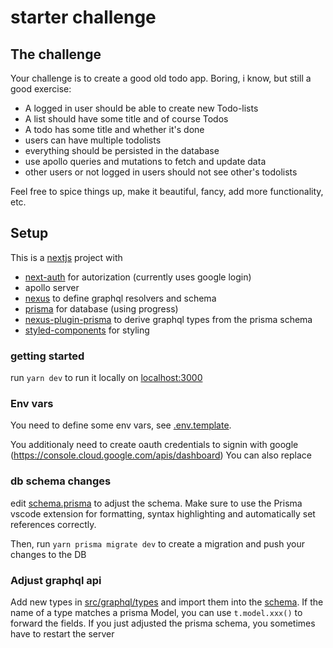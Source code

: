 # starter challenge

## The challenge

Your challenge is to create a good old todo app. Boring, i know, but still a good exercise:

- A logged in user should be able to create new Todo-lists
- A list should have some title and of course Todos
- A todo has some title and whether it's done
- users can have multiple todolists
- everything should be persisted in the database
- use apollo queries and mutations to fetch and update data
- other users or not logged in users should not see other's todolists

Feel free to spice things up, make it beautiful, fancy, add more functionality, etc.

## Setup

This is a [nextjs](https://nextjs.org/) project with

- [next-auth](https://next-auth.js.org/) for autorization (currently uses google login)
- apollo server
- [nexus](https://nexusjs.org/) to define graphql resolvers and schema
- [prisma](https://www.prisma.io/) for database (using progress)
- [nexus-plugin-prisma](https://nexusjs.org/docs/plugins/prisma/overview) to derive graphql types from the prisma schema
- [styled-components](https://github.com/styled-components/styled-components) for styling

### getting started

run `yarn dev` to run it locally on [localhost:3000](http://localhost:3000)

### Env vars

You need to define some env vars, see [.env.template](.env.template).

You additionaly need to create oauth credentials to signin with google (https://console.cloud.google.com/apis/dashboard)
You can also replace

### db schema changes

edit [schema.prisma](prisma/schema.prisma) to adjust the schema.
Make sure to use the Prisma vscode extension for formatting, syntax highlighting
and automatically set references correctly.

Then, run `yarn prisma migrate dev` to create a migration and push your changes to the DB

### Adjust graphql api

Add new types in [src/graphql/types](src/graphql/types) and import them into the [schema](src/graphql/schema.ts).
If the name of a type matches a prisma Model, you can use `t.model.xxx()` to forward the fields. If you just
adjusted the prisma schema, you sometimes have to restart the server
